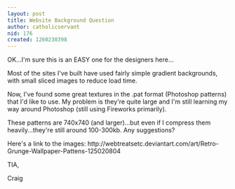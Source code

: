 ```yaml
---
layout: post
title: Website Background Question
author: catholicservant
nid: 176
created: 1260230398
---
```

<p>
	OK...I&#39;m sure this is an EASY one for the designers here...</p>
<p>
	Most of the sites I&#39;ve built have used fairly simple gradient backgrounds, with small sliced images to reduce load time.</p>
<p>
	Now, I&#39;ve found some great textures in the .pat format (Photoshop patterns) that I&#39;d like to use. My problem is they&#39;re quite large and I&#39;m still learning my way around Photoshop (still using Fireworks primarily).</p>
<p>
	These patterns are 740x740 (and larger)...but even if I compress them heavily...they&#39;re still around 100-300kb. Any suggestions?</p>
<p>
	Here&#39;s a link to the images: http://webtreatsetc.deviantart.com/art/Retro-Grunge-Wallpaper-Pattens-125020804</p>
<p>
	TIA,</p>
<p>
	Craig</p>
